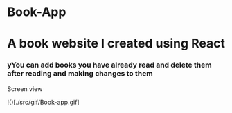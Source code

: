 # Book-App

<h1>A book website I created using React</h1>

<h3>yYou can add books you have already read and delete them after reading and making changes to them</h3>

Screen view 

!()[./src/gif/Book-app.gif]